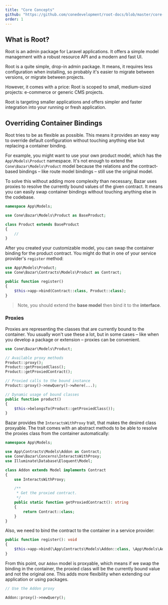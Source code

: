 ```yaml
---
title: "Core Concepts"
github: "https://github.com/conedevelopment/root-docs/blob/master/core-concepts.md"
order: 1
---
```


## What is Root?

Root is an admin package for Laravel applications. It offers a simple model management with a robust resource API and a modern and fast UI.

Root is a quite simple, drop-in admin package. It means, it requires less configuration when installing, so probably it's easier to migrate between versions, or migrate between projects.

However, it comes with a price: Root is scoped to small, medium-sized projects: e-commerce or generic CMS projects.

Root is targeting smaller applications and offers simpler and faster integration into your running or fresh application.

## Overriding Container Bindings

Root tries to be as flexible as possible. This means it provides an easy way to override default configuration without touching anything else but replacing a container binding.

For example, you might want to use your own product model, which has the `App\Models\Product` namespace. It's not enough to extend the `Cone\Bazar\Models\Product` model because the relations and the contract-based bindings – like route model bindings – still use the original model.

To solve this without adding more complexity than necessary, Bazar uses proxies to resolve the currently bound values of the given contract. It means you can easily swap container bindings without touching anything else in the codebase.

```php
namespace App\Models;

use Cone\Bazar\Models\Product as BaseProduct;

class Product extends BaseProduct
{
    //
}
```

After you created your customizable model, you can swap the container binding for the product contract. You might do that in one of your service provider's `register` method:

```php
use App\Models\Product;
use Cone\Bazar\Contracts\Models\Product as Contract;

public function register()
{
    $this->app->bind(Contract::class, Product::class);
}
```

> Note, you should extend the **base model** then bind it to the **interface**.

### Proxies

Proxies are representing the classes that are currently bound to the container. You usually won't use these a lot, but in some cases – like when you develop a package or extension – proxies can be convenient.

```php
use Cone\Bazar\Models\Product;

// Available proxy methods
Product::proxy();
Product::getProxiedClass();
Product::getProxiedContract();

// Proxied calls to the bound instance
Product::proxy()->newQuery()->where(...);

// Dynamic usage of bound classes
public function product()
{
    $this->belongsTo(Product::getProxiedClass());
}
```

Bazar provides the `InteractsWithProxy` trait, that makes the desired class proxyable. The trait comes with an abstract methods to be able to resolve the proxies class from the container automatically:

```php
namespace App\Models;

use App\Contracts\Models\Addon as Contract;
use Cone\Bazar\Concerns\InteractsWithProxy;
use Illuminate\Database\Eloquent\Model;

class Addon extends Model implements Contract
{
    use InteractsWithProxy;

    /**
     * Get the proxied contract.
     */
    public static function getProxiedContract(): string
    {
        return Contract::class;
    }
}
```

Also, we need to bind the contract to the container in a service provider:

```php
public function register(): void
{
    $this->app->bind(\App\Contracts\Models\Addon::class, \App\Models\Addon::class);
}
```

From this point, our `Addon` model is proxyable, which means if we swap the binding in the container, the proxied class will be the currently bound value and not the original one. This adds more flexibility when extending our application or using packages.

```php
// Use the Addon proxy

Addon::proxy()->newQuery();
```
